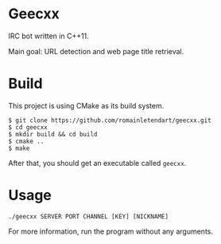 Geecxx
======

IRC bot written in C++11.

Main goal: URL detection and web page title retrieval.

Build
=====

This project is using CMake as its build system.

```
$ git clone https://github.com/romainletendart/geecxx.git
$ cd geecxx
$ mkdir build && cd build
$ cmake ..
$ make
```

After that, you should get an executable called `geecxx`.

Usage
=====

```
./geecxx SERVER PORT CHANNEL [KEY] [NICKNAME]
```

For more information, run the program without any arguments.
